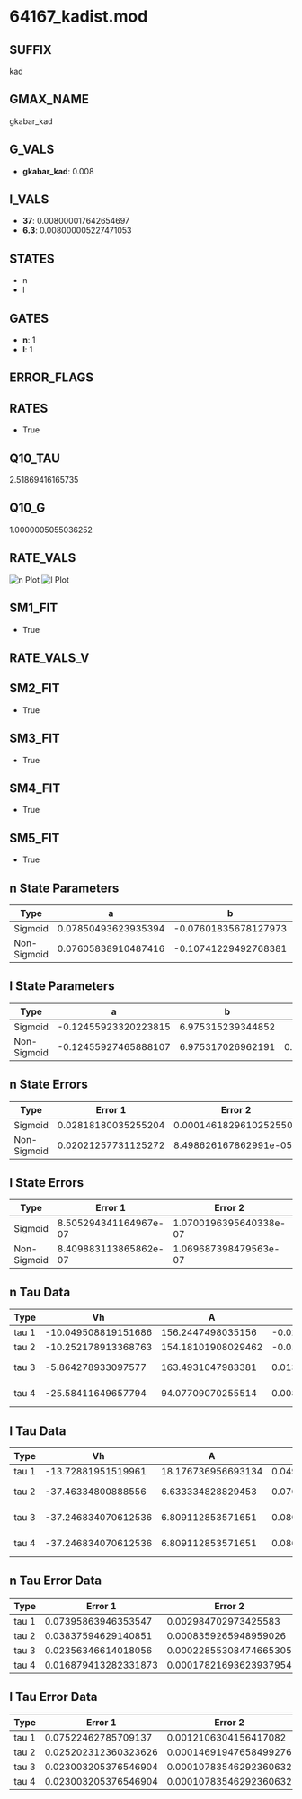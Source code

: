 # 64167_kadist.mod

## SUFFIX

kad

## GMAX_NAME

gkabar_kad

## G_VALS

- **gkabar_kad**: 0.008

## I_VALS

- **37**: 0.008000017642654697
- **6.3**: 0.008000005227471053

## STATES

- n
- l

## GATES

- **n**: 1
- **l**: 1

## ERROR_FLAGS


## RATES

- True

## Q10_TAU

2.51869416165735

## Q10_G

1.0000005055036252

## RATE_VALS

![n Plot](/Users/pbozelos/Dropbox/icg-Chai-Panos/supermodels/output_markdown_files/K/64167_kadist.mod/images/n.png)
![l Plot](/Users/pbozelos/Dropbox/icg-Chai-Panos/supermodels/output_markdown_files/K/64167_kadist.mod/images/l.png)

## SM1_FIT

- True

## RATE_VALS_V

## SM2_FIT

- True

## SM3_FIT

- True

## SM4_FIT

- True

## SM5_FIT

- True

## n State Parameters

| Type | a | b | c | d |
| --- | --- | --- | --- | --- |
| Sigmoid | 0.07850493623935394 | -0.07601835678127973 |
| Non-Sigmoid | 0.07605838910487416 | -0.10741229492768381 | 1.0090425200474966 | -0.011706797008487911 |

## l State Parameters

| Type | a | b | c | d |
| --- | --- | --- | --- | --- |
| Sigmoid | -0.12455923320223815 | 6.975315239344852 |
| Non-Sigmoid | -0.12455927465888107 | 6.975317026962191 | 0.9999998088841078 | 6.677537549685892e-10 |

## n State Errors

| Type | Error 1 | Error 2 | Error 3 |
| --- | --- | --- | --- |
| Sigmoid | 0.02818180035255204 | 0.00014618296102525508 | 0.021898272088502778 |
| Non-Sigmoid | 0.02021257731125272 | 8.498626167862991e-05 | 0.015705899269548546 |

## l State Errors

| Type | Error 1 | Error 2 | Error 3 |
| --- | --- | --- | --- |
| Sigmoid | 8.505294341164967e-07 | 1.0700196395640338e-07 | 6.82913665457644e-07 |
| Non-Sigmoid | 8.409883113865862e-07 | 1.069687398479563e-07 | 6.75252833469116e-07 |

## n Tau Data

| Type | Vh | A | b1 | b2 | c1 | c2 | d1 | d2 | e1 | e2 |
| --- | --- | --- | --- | --- | --- | --- | --- | --- | --- | --- |
| tau 1 | -10.049508819151686 | 156.2447498035156 | -0.023175393697947074 | -0.06847628217334172 |
| tau 2 | -10.252178913368763 | 154.18101908029462 | -0.01269824192683382 | -0.00013802312389993288 | -0.05201169146458938 | 0.0005518368370729443 |
| tau 3 | -5.864278933097577 | 163.4931047983381 | 0.013561071965967467 | -0.0003498203171753623 | -1.9677372398764948e-07 | -0.013560682331997174 | 0.0009728074866913025 | -6.958253106657748e-06 |
| tau 4 | -25.58411649657794 | 94.07709070255514 | 0.00802901852694058 | 0.00026141055551027987 | -1.0006574996102352e-05 | 4.984637269513609e-08 | -0.08336925575193618 | 0.0012674354962065393 | 8.616533531739578e-06 | -1.5533841239995741e-07 |

## l Tau Data

| Type | Vh | A | b1 | b2 | c1 | c2 | d1 | d2 | e1 | e2 |
| --- | --- | --- | --- | --- | --- | --- | --- | --- | --- | --- |
| tau 1 | -13.72881951519961 | 18.176736956693134 | 0.04919437594952383 | -0.006766423423620061 |
| tau 2 | -37.46334800888556 | 6.633334828829453 | 0.0768944257135619 | 0.0021018021374900665 | -0.02035179170526395 | 5.4592511633292145e-05 |
| tau 3 | -37.246834070612536 | 6.809112853571651 | 0.08015441713263488 | 0.0017161274769397273 | -1.327862941735391e-05 | -0.020154212998791703 | 5.720328224146396e-05 | -2.0475157609799146e-08 |
| tau 4 | -37.246834070612536 | 6.809112853571651 | 0.08015441713263488 | 0.0017161274769397273 | -1.327862941735391e-05 | 0.0 | -0.020154212998791703 | 5.720328224146396e-05 | -2.0475157609799146e-08 | 0.0 |

## n Tau Error Data

| Type | Error 1 | Error 2 | Error 3 |
| --- | --- | --- | --- |
| tau 1 | 0.07395863946353547 | 0.002984702973425583 | 0.04978893236158454 |
| tau 2 | 0.03837594629140851 | 0.0008359265948959026 | 0.025834674732717174 |
| tau 3 | 0.02356346614018056 | 0.00022855308474665305 | 0.015862917846621163 |
| tau 4 | 0.016879413282331873 | 0.00017821693623937954 | 0.011363215606901577 |

## l Tau Error Data

| Type | Error 1 | Error 2 | Error 3 |
| --- | --- | --- | --- |
| tau 1 | 0.07522462785709137 | 0.0012106304156417082 | 0.05344036578662472 |
| tau 2 | 0.025202312360323626 | 0.00014691947658499276 | 0.017903987425010627 |
| tau 3 | 0.023003205376546904 | 0.00010783546292360632 | 0.016341718724390254 |
| tau 4 | 0.023003205376546904 | 0.00010783546292360632 | 0.016341718724390254 |


